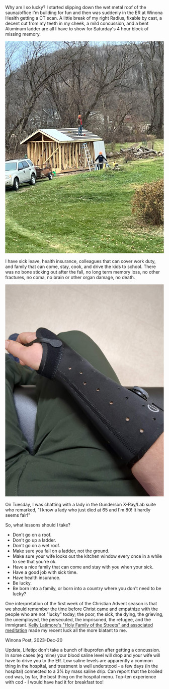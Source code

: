 Why am I so lucky? I started slipping down the wet metal roof of the sauna/office I'm building for fun and then was suddenly in the ER at Winona Health getting a CT scan. A little break of my right Radius, fixable by cast, a decent cut from my teeth in my cheek, a mild concussion, and a bent Aluminum ladder are all I have to show for Saturday's 4 hour block of missing memory.

![A picture of the sauna/office about a week before I fell off the roof and broke my wrist. The steel roof is half-installed and my son is helping me.](fall-before.jpg "If you havn't fallen, you're not afraid.")


I have sick leave, health insurance, colleagues that can cover work duty, and family that can come, stay, cook, and drive the kids to school. There was no bone sticking out after the fall, no long term memory loss, no other fractures, no coma, no brain or other organ damage, no death.

![A picture of the removable splint the bone doctor said would suffice to hold my "shattered" wrist bones in place as my body knits them back together.](fall-cast.jpg "Not a very big price to pay nature for a few bad choices!")

On Tuesday, I was chatting with a lady in the Gunderson X-Ray/Lab suite who remarked, "I know a lady who just died at 65 and I'm 80! It hardly seems fair!"

So, what lessons should I take?
  - Don't go on a roof.
  - Don't go up a ladder.
  - Don't go on a wet roof.
  - Make sure you fall on a ladder, not the ground.
  - Make sure your wife looks out the kitchen window every once in a while to see that you're ok.
  - Have a nice family that can come and stay with you when your sick.
  - Have a good job with sick time.
  - Have health insurance.
  - Be lucky.
  - Be born into a family, or born into a country where you don't need to be lucky?

One interpretation of the first week of the Christian Advent season is that we should remember the time before Christ came and empathize with the people who are not "lucky" today; the poor, the sick, the dying, the grieving, the unemployed, the persecuted, the imprisoned, the refugee, and the immigrant. [Kelly Latimore's "Holy Family of the Streets" and associated meditation](https://kellylatimoreicons.com/) made my recent luck all the more blatant to me.

Winona Post, 2023-Dec-20

Update, Lifetip: don't take a bunch of ibuprofen after getting a concussion.  In some cases (eg mine) your blood saline level will drop and your wife will have to drive you to the ER. Low saline levels are apparently a common thing in the hospital, and treatment is well understood - a few days (in the hospital) connected to a 3% by mass saline drip.
Can report that the broiled cod was, by far, the best thing on the hospital menu. Top-ten experience with cod - I would have had it for breakfast too!
